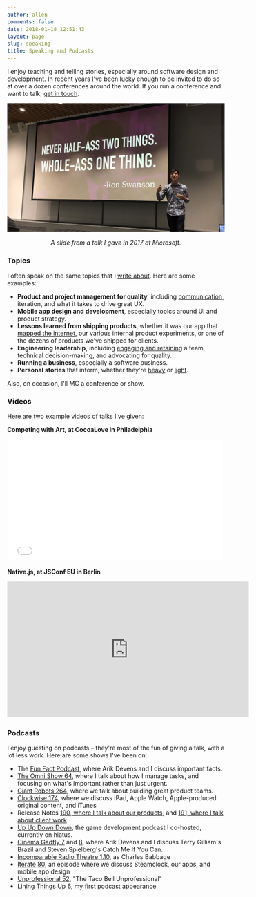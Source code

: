 ```yaml
---
author: allen
comments: false
date: 2018-01-18 12:51:43
layout: page
slug: speaking
title: Speaking and Podcasts
---
```


I enjoy teaching and telling stories, especially around software design and development. In recent years I've been lucky enough to be invited to do so at over a dozen conferences around the world. If you run a conference and want to talk, [get in touch](/contact/).

<img src='/images/allen-speaking.jpg' />
<p style='text-align: center; font-style: italic;'>A slide from a talk I gave in 2017 at Microsoft.</p>


### Topics

I often speak on the same topics that I [write about](/archive). Here are some examples:

* **Product and project management for quality**, including [communication](/2017/principle-of-least-surprise/), iteration, and what it takes to drive great UX.
* **Mobile app design and development**, especially topics around UI and product strategy.
* **Lessons learned from shipping products**, whether it was our app that [mapped the internet](http://www.steamclock.com/blog/2013/03/mapping-the-internet/), our various internal product experiments, or one of the dozens of products we've shipped for clients.
* **Engineering leadership**, including [engaging and retaining](/2017/feedback-mountain/) a team, technical decision-making, and advocating for quality.
* **Running a business**, especially a software business.
* **Personal stories** that inform, whether they're [heavy](/2017/bright-side-of-the-moon/) or [light](/2014/feeding-the-baby/).

Also, on occasion, I'll MC a conference or show. 

### Videos

Here are two example videos of talks I've given:

**Competing with Art, at CocoaLove in Philadelphia**

<div class='videoWrapper'>
<iframe src="//player.vimeo.com/video/153679708" width="500" height="281" frameborder="0" webkitallowfullscreen mozallowfullscreen allowfullscreen></iframe>
</div>

**Native.js, at JSConf EU in Berlin**

<div class='videoWrapper'>
<iframe width="560" height="315" src="https://www.youtube.com/embed/5LUkHss6CAw" frameborder="0" allow="autoplay; encrypted-media" allowfullscreen></iframe>
</div>

### Podcasts

I enjoy guesting on podcasts &ndash; they're most of the fun of giving a talk, with a lot less work. Here are some shows I've been on:

* The [Fun Fact Podcast](https://funfact.fm), where Arik Devens and I discuss important facts.
* [The Omni Show 64](https://theomnishow.omnigroup.com/episode/how-allen-pike-uses-omnifocus-to-run-steamclock), where I talk about how I manage tasks, and focusing on what's important rather than just urgent.
* [Giant Robots 264](http://giantrobots.fm/264), where we talk about building great product teams.
* [Clockwise 174](https://www.relay.fm/clockwise/174), where we discuss iPad, Apple Watch, Apple-produced original content, and iTunes
* Release Notes [190, where I talk about our products](https://releasenotes.tv/190-allen-pike-part-1/), and [191, where I talk about client work](https://releasenotes.tv/191-allen-pike-part-2/).
* [Up Up Down Down](http://upup.fm), the game development podcast I co-hosted, currently on hiatus.
* [Cinema Gadfly 7](http://cinemagadfly.com/podcast/s1e7.html) and [8](http://cinemagadfly.com/podcast/s1e8.html), where Arik Devens and I discuss Terry Gilliam's Brazil and Steven Spielberg's Catch Me If You Can.
* [Incomparable Radio Theatre 1.10](https://www.theincomparable.com/radio/1.10/index.php), as Charles Babbage
* [Iterate 80](http://www.imore.com/iterate-80-allen-pike-party-monster), an episode where we discuss Steamclock, our apps, and mobile app design
* [Unprofessional 52](http://unprofesh.com/blog/2013/8/8/52-the-taco-bell-unprofessional-allen-pike), "The Taco Bell Unprofessional"
* [Lining Things Up 6](http://liningthingsup.com/#06-Allen-Pike), my first podcast appearance

